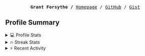 <p><pre align="center"><strong>Grant Forsythe /</strong> <a href="https://www.grantwforsythe.com/">Homepage</a> / <a href="https://github.com/grantwforsythe">GitHub</a> / <a href="https://gist.github.com/grantwforsythe">Gist</a></pre></p>
 
<h2 align="left">Profile Summary</h2>
<details>
    <summary>💻 Profile Stats</summary>
    <div align="center">
        <img alt="GitHub stats" src="https://github-readme-stats.vercel.app/api?username=grantwforsythe&count_private=true&show_icons=true&hide=stars&border_radius=7&include_all_commits=true&hide_rank=true&custom_title=Grant%27s%20GitHub%20Stats">
        <img alt="Top languages" src="https://github-readme-stats.vercel.app/api/top-langs/?username=grantwforsythe&hide=jupyter+notebook,vim+script&layout=compact&langs_count=6">
    </div>
    <p style="font-size: 11px;" align="center">
        <strong>Note:</strong> Top languages is only a metric of the languages my public code consists of and doesn't reflect experience or skill level.
    </p>
</details>

<details>
    <summary>🔥 Streak Stats</summary>
        <div align="center">
            <img alt="Streak stats" src="https://github-readme-streak-stats.herokuapp.com/?user=grantwforsythe">
        </div>
</details>

 <details>
    <summary>⚡ Recent Activity</summary>
    
  <!--START_SECTION:activity-->
1. 💪 Opened PR [#1](https://github.com/JWFrancisLaw/jwfrancislaw.github.io/pull/1) in [JWFrancisLaw/jwfrancislaw.github.io](https://github.com/JWFrancisLaw/jwfrancislaw.github.io)
2. 💪 Opened PR [#3372](https://github.com/javascript-tutorial/en.javascript.info/pull/3372) in [javascript-tutorial/en.javascript.info](https://github.com/javascript-tutorial/en.javascript.info)
3. 💪 Opened PR [#872](https://github.com/Anarios/return-youtube-dislike/pull/872) in [Anarios/return-youtube-dislike](https://github.com/Anarios/return-youtube-dislike)
4. 🎉 Merged PR [#3](https://github.com/grantwforsythe/goodwin-keen-model/pull/3) in [grantwforsythe/goodwin-keen-model](https://github.com/grantwforsythe/goodwin-keen-model)
5. 🗣 Commented on [#310](https://github.com/HtmlUnit/htmlunit/issues/310) in [HtmlUnit/htmlunit](https://github.com/HtmlUnit/htmlunit)
  <!--END_SECTION:activity-->
    
 </details>
